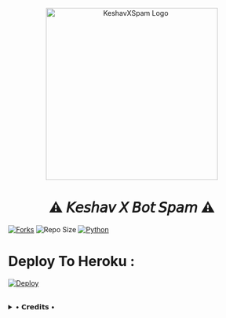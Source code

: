 <p align="center">
  <img src="https://te.legra.ph/file/f0d8b3c328f628f128e7f.jpg"width="350"" alt="KeshavXSpam Logo">
</p>
<h1 align="center">
  <b>⚠️ 𝘒𝘦𝘴𝘩𝘢𝘷 𝘟 𝘉𝘰𝘵 𝘚𝘱𝘢𝘮 ⚠️</b>
</h1>

[![Forks](https://img.shields.io/github/forks/theend-alpha/KeshavXBotSpam?style=flat-square&color=blue)](https://github.com/theend-alpha/KeshavXBotSpam/fork)
![Repo Size](https://img.shields.io/github/repo-size/theend-alpha/KeshavXBotSpam?&color=limegreen&style=flat-square&logo=github)
[![Python](https://img.shields.io/badge/Python-v3.9.7-blue?style=flat-square)](https://www.python.org/)


# Deploy To Heroku :

[![Deploy](https://www.herokucdn.com/deploy/button.svg)](https://heroku.com/deploy?template=https://github.com/theend-alpha/KeshavBotSpamDeploy)

<br>

<details>
 
  <summary> • 𝗖𝗿𝗲𝗱𝗶𝘁𝘀 • </summary>
  
* [KeshavX Creator](https://t.me/NotReallyAlpha)


</details>
